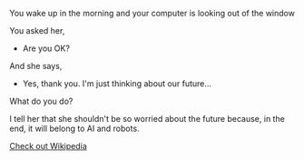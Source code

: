 You wake up in the morning and your computer is looking out of the window

You asked her,

 - Are you OK?

 And she says,

 - Yes, thank you. I'm just thinking about our future...

 What do you do?

 I tell her that she shouldn't be so worried about the future because, in the end, it will belong to AI and robots.

[Check out Wikipedia](../wikipedia/wiki.md)
